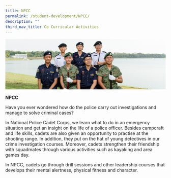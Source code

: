 ```yaml
---
title: NPCC
permalink: /student-development/NPCC/
description: ""
third_nav_title: Co Curricular Activities
---
```


![](/images/Uniformed-Groups-banner.jpg)

**NPCC**

Have you ever wondered how do the police carry out investigations and manage to solve criminal cases?

In National Police Cadet Corps, we learn what to do in an emergency situation and get an insight on the life of a police officer. Besides campcraft and life skills, cadets are also given an opportunity to practise at the shooting range. In addition, they put on the hat of young detectives in our crime investigation courses. Moreover, cadets strengthen their friendship with squadmates through various activities such as kayaking and area games day.

In NPCC, cadets go through drill sessions and other leadership courses that develops their mental alertness, physical fitness and character.